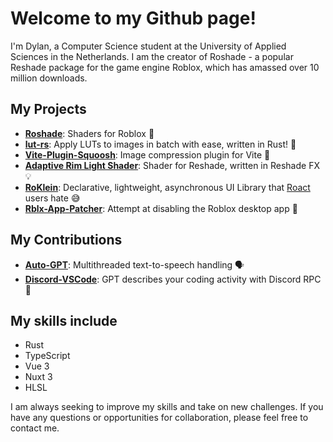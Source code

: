 # Welcome to my Github page!

I'm Dylan, a Computer Science student at the University of Applied Sciences in the Netherlands. I am the creator of Roshade - a popular Reshade package for the game engine Roblox, which has amassed over 10 million downloads.

## My Projects
- **[Roshade](https://github.com/bituq/Roshade)**: Shaders for Roblox 🎨
- **[lut-rs](https://github.com/bituq/lut-rs)**: Apply LUTs to images in batch with ease, written in Rust! 🎨
- **[Vite-Plugin-Squoosh](https://github.com/bituq/vite-plugin-squoosh)**: Image compression plugin for Vite 📸
- **[Adaptive Rim Light Shader](https://github.com/bituq/ZealShaders)**: Shader for Reshade, written in Reshade FX 💡
- **[RoKlein](https://github.com/bituq/RoKlein)**: Declarative, lightweight, asynchronous UI Library that [Roact](https://roblox.github.io/roact/) users hate 😅
- **[Rblx-App-Patcher](https://github.com/bituq/roblox-app-patcher)**: Attempt at disabling the Roblox desktop app 🔧

## My Contributions
- **[Auto-GPT](https://github.com/Significant-Gravitas/Auto-GPT/pull/242)**: Multithreaded text-to-speech handling 🗣️
- **[Discord-VSCode](https://github.com/bituq/discord-vscode/tree/gpt)**: GPT describes your coding activity with Discord RPC 🤖

## My skills include
- Rust
- TypeScript
- Vue 3
- Nuxt 3
- HLSL

I am always seeking to improve my skills and take on new challenges. If you have any questions or opportunities for collaboration, please feel free to contact me.
